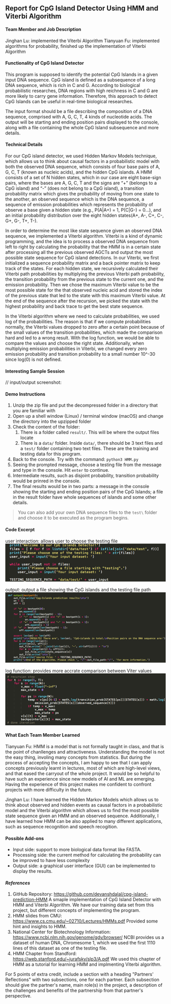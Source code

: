## Report for CpG Island Detector Using HMM and Viterbi Algorithm

#### Team Member and Job Description
Jinghan Lu: implemented the Viterbi Algorithm
Tianyuan Fu: implemented algorithms for probability, finished up the implementation of Viterbi Algorithm

#### Functionality of CpG Island Detector
This program is supposed to identify the potential CpG Islands in a given input DNA sequence. CpG island is defined as a subsequence of a long DNA sequence, which is rich in C and G. According to biological probabilistic researches, DNA regions with high reichness in C and G are more likely to carry gene information. Therefore, this approach to detect CpG Islands can be useful in real-time biological researches.

The input format should be a file describing the composition of a DNA sequence, comprised with A, G, C, T, 4 kinds of nucleotide acids.
The output will be starting and ending position pairs displayed to the console, along with a file containing the whole CpG Island subsequence and more details.

#### Technical Details
For our CpG island detector, we used Hidden Markov Models technique, which allows us to think about causal factors in a probabilistic model with both the observed DNA sequence, which consists of four base pairs of A, G, C, T (known as nucleic acids), and the hidden CpG islands. A HMM consists of a set of N hidden states, which in our case are eight base-sign pairs, where the bases are A, G, C, T and the signs are “+” (belongs to a CpG island) and “-” (does not belong to a CpG island), a transition probability matrix which gives the probability of moving from one state to the another, an observed sequence which is the DNA sequence, a sequence of emission probabilities which represents the probability of observe a base given a hidden state (e.g., P(A|A+) = 1, P(C|G-) = 0…), and an initial probability distribution over the eight hidden states(A+, A-, C+, C-, G+, G-, T+, T-).

In order to determine the most like state sequence given an observed DNA sequence, we implemented a Viterbi algorithm. Viterbi is a kind of dynamic programming, and the idea is to process a observed DNA sequence from left to right by calculating the probability that the HMM is in a certain state after processing all the previous observed AGCTs and output the most possible state sequence for CpG island detections. In our Viterbi, we first initialized a sequence probability matrix and a back pointer matrix to keep track of the states. For each hidden state, we recursively calculated their Viterbi path probabilities by multiplying the previous Viterbi path probability, the transition probability from the previous state to the current one, and the emission probability. Then we chose the maximum Viterbi value to be the most possible state for the that observed nucleic acid and stored the index of the previous state that led to the state with this maximum Viterbi value. At the end of the sequence after the recursion, we picked the state with the highest probability and back trace to get the best state sequence.

In the Viterbi algorithm where we need to calculate probabilities, we used log of the probabilities. The reason is that if we compute probabilities normally, the Viterbi values dropped to zero after a certain point because of the small values of the transition probabilities, which made the comparison hard and led to a wrong result. With the log function, we would be able to compare the values and choose the right state. Additionally, when multiplying emission probabilities in Viterbi, we changed every zero emission probability and transition probability to a small number 10^-30 since log(0) is not defined.


#### Interesting Sample Session
// input/output screenshot:

#### Demo Instructions
1. Unzip the zip file and put the decompressed folder in a directory that you are familiar with
1. Open up a shell window (Linux) / terminal window (macOS) and change the directory into the upzipped folder
1. Check the content of the folder: 
    1. There is a folder called `result/`. This will be where the output files locate
    1. There is a `data/` folder. Inside `data/`, there should be 3 text files and a `test/` folder containing two text files. These are the training and testing data for this program.
1. Back to the console. Try with the command:
`python3 HMM.py`
1. Seeing the prompted message, choose a testing file from the message and type in the console. Hit `enter` to continue.
1. Intermediate results, such as disjoint probability, transition probability would be prinred in the console. 
1. The final results would be in two parts: a message in the console showing the starting and ending position pairs of the CpG Islands; a file in the result folder have whole sequences of islands and some other details.
> You can also add your own DNA sequence files to the `test\` folder and choose it to be executed as the program begins.

#### Code Excerpt
user interaction: allows user to choose the testing file
![](in.jpg)

output: output a file showing the CpG islands and the testing file path
![](out.jpg)

log function: provides more accrate comparison between Viter values
![](recursion.jpg)

#### What Each Team Member Learned
Tianyuan Fu: HMM is a model that is not formally taught in class, and that is the point of chanllenges and attractiveness. Understanding the model is not the easy thing, involing many concepts from statistics. But during the process of accepting the concepts, I am happy to see that I can apply concepts previously learnt in lectures, most of which are high-level views, and that eased the carryout of the whole project. It would be so helpful to have such an experience since new models of AI and ML are emerging. Having the experience of this project makes me confident to confront projects with more difficulty in the future.

Jinghan Lu: I have learned the Hidden Markov Models which allows us to think about observed and hidden events as causal factors in a probabilistic model and the Viterbi algorithm which allows us to find the most possible state sequence given an HMM and an observed sequence. Additionally, I have learned how HMM can be also applied to many different applications, such as sequence recognition and speech recogition.

#### Possible Add-ons
- Input side: support to more biological data format like FASTA.
- Processing side: the current method for calculating the probability can be improved to have less complexity
- Output side: a graphical user interface (GUI) can be implemented to display the results.

#### *References*
1. GitHub Repository: https://github.com/devanshdalal/cpg-island-prediction-HMM
A smaple implementation of CpG Island Detector with HMM and Viterbi Algorithm. We have our training data set from this project, but different concepts of implementing the program.
2. HMM slides from CMU: https://www.cs.cmu.edu/~02710/Lectures/HMMs.pdf
Provided some hint and insights to HMM.
3. National Center for Biotechnology Information: https://www.ncbi.nlm.nih.gov/genome/gdv/browser/
NCBI provides us a dataset of human DNA, Chromesome 1, which we used the first 1110 lines of this dataset as one of the testing file.
4. HMM Chapter from Standford: https://web.stanford.edu/~jurafsky/slp3/A.pdf
We used this chapter of HMM as a tutorial for learning HMM and implmenting Viterbi algorithm. 


For 5 points of extra credit, include a section with a heading "Partners' Reflections" with two subsections, one for each partner. Each subsection should give the partner's name, main role(s) in the project, a description of the challenges and benefits of the partnership from that partner's perspective.
